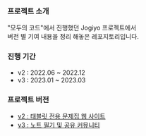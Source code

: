### 프로젝트 소개

"모두의 코드"에서 진행했던 Jogiyo 프로젝트에서
</br>
버전 별 기여 내용을 정리 해놓은 레포지토리입니다.

### 진행 기간

- v2 : 2022.06 ~ 2022.12
- v3 : 2023.01 ~ 2023.03

### 프로젝트 버전

- [v2 : 태블릿 전용 문제집 웹 사이트](https://github.com/HungKungE/Jogiyo-v3/tree/main/code/v2)
- [v3 : 노트 필기 및 공유 커뮤니티](https://github.com/HungKungE/Jogiyo-v3/tree/main/code/v3)

